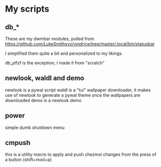 # My scripts

## db_*
These are my dwmbar modules, pulled from  https://github.com/LukeSmithxyz/voidrice/tree/master/.local/bin/statusbar

I simplified them quite a bit and personalized to my likings.

db_ytfzf is the exception, i made it from "scratch"
## newlook, waldl and demo
newlook is a pywal script
 waldl is a "tui" wallpaper downloader, it makes use of newlook to generate a pywal theme once the wallpapers are downloaded
demo is a newlook demo
## power
simple dumb shutdown menu
## cmpush
this is a utility macro to apply and push chezmoi changes from the press of a button (shift+mod+p)

